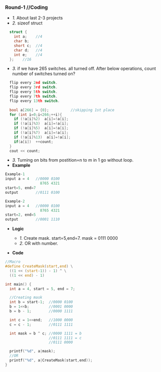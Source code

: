 ### Round-1 //Coding
- _1._ About last 2-3 projects
- _2._ sizeof struct
```c
  struct {
    int a;    //4
    char b;
    short c;  //4
    char d;   //4
    int e;    //4
  };    //16    
```
- _3._ if we have 265 switches. all turned off. After below operations, count number of switches turned on?
```c
  flip every 2nd switch.
  flip every 3rd switch.
  flip every 5th switch.
  flip every 7th switch.
  flip every 13th switch.
  
  bool a[266] = {0};          //skipping 1st place
  for (int i=0;i<266;++i){
    if (!a[i]%2)  a[i]=!a[i];
    if (!a[i]%3)  a[i]=!a[i];
    if (!a[i]%5)  a[i]=!a[i];
    if (!a[i]%7)  a[i]=!a[i];
    if (!a[i]%13)  a[i]=!a[i];
    if(a[i])  ++count;
  }
  cout << count;
```
- _3._ Turning on bits from postition=n to m in 1 go without loop.
- **Example**
```c
Example-1
input a = 4   //0000 0100
                8765 4321
start=5, end=7
output        //0111 0100

Example-2
input a = 4   //0000 0100
                8765 4321
start=2, end=5
output        //0001 1110
```
- **Logic**
  - _1._ Create mask. start=5,end=7. mask = 0111 0000
  - _2._ OR with number.

- **Code**
```c
//Macro
#define CreateMask(start,end) \
  ((1 << (start-1)) - 1) ^ \
  ((1 << end) - 1)

int main() {
  int a = 4, start = 5, end = 7;

  //Creating mask
  int b = start-1;  //0000 0100
  b = 1<<b;         //0001 0000
  b = b - 1;        //0000 1111

  int c = 1<<end;   //1000 0000
  c = c - 1;        //0111 1111

  int mask = b ^ c; //0000 1111 = b
                    //0111 1111 = c
                    //0111 0000

  printf("%d", a|mask);
  //OR
  printf("%d", a|CreateMask(start,end));
}
```
